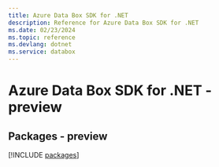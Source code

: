 ```yaml
---
title: Azure Data Box SDK for .NET
description: Reference for Azure Data Box SDK for .NET
ms.date: 02/23/2024
ms.topic: reference
ms.devlang: dotnet
ms.service: databox
---
```

# Azure Data Box SDK for .NET - preview
## Packages - preview
[!INCLUDE [packages](data-box-index.md)]